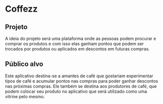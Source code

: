# Coffezz
## Projeto
A ideia do projeto será uma plataforma onde as pessoas podem procurar e comprar os produtos e com isso elas ganham pontos que podem ser trocados por produtos ou aplicados em descontos em futuras compras.
## Público alvo
Este aplicativo destina-se a amantes de café que gostariam experimentar tipos de café e acumular pontos nas compras para poder ganhar descontos nas próximas compras.
Ele também se destina aos produtores de café, que podem colocar seu produto no aplicativo que será utilizado como uma vitrine pelo mesmo.
